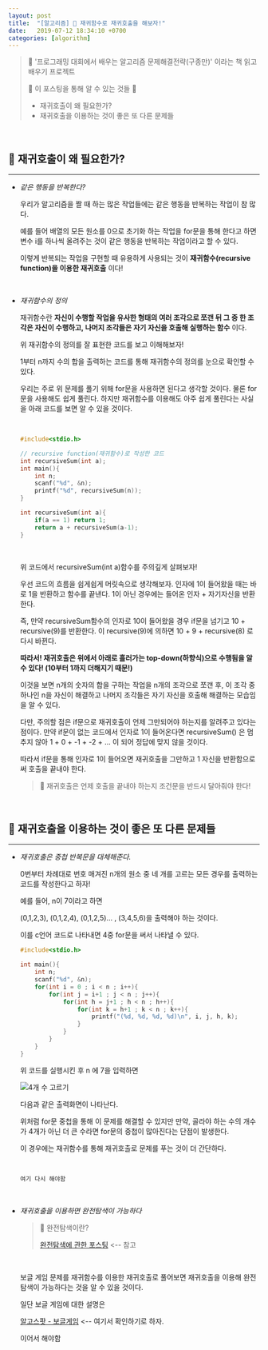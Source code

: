 ```yaml
---
layout: post
title:  "[알고리즘] 📢 재귀함수로 재귀호출을 해보자!"
date:   2019-07-12 18:34:10 +0700
categories: [algorithm]
---
```


> 🐋 '프로그래밍 대회에서 배우는 알고리즘 문제해결전략(구종만)' 이라는 책 읽고 배우기 프로젝트
>
>  🙋 이 포스팅을 통해 알 수 있는 것들 🙋 
>
> - 재귀호출이 왜 필요한가?
> - 재귀호출을 이용하는 것이 좋은 또 다른 문제들

<br>

## 📢 재귀호출이 왜 필요한가?
---

- _같은 행동을 반복한다?_

    우리가 알고리즘을 짤 때 하는 많은 작업들에는 같은 행동을 반복하는 작업이 참 많다.

    예를 들어 배열의 모든 원소를 0으로 초기화 하는 작업을 for문을 통해 한다고 하면 변수 i를 하나씩 올려주는 것이 같은 행동을 반복하는 작업이라고 할 수 있다.

    이렇게 반복되는 작업을 구현할 때 유용하게 사용되는 것이 __재귀함수(recursive function)을 이용한 재귀호출__ 이다!

    <br>

- _재귀함수의 정의_

    재귀함수란 __자신이 수행할 작업을 유사한 형태의 여러 조각으로 쪼갠 뒤 그 중 한 조각은 자신이 수행하고, 나머지 조각들은 자기 자신을 호출해 실행하는 함수__ 이다.

    위 재귀함수의 정의를 잘 표현한 코드를 보고 이해해보자!

    1부터 n까지 수의 합을 출력하는 코드를 통해 재귀함수의 정의를 눈으로 확인할 수 있다.

    우리는 주로 위 문제를 풀기 위해 for문을 사용하면 된다고 생각할 것이다. 물론 for문을 사용해도 쉽게 풀린다. 하지만 재귀함수를 이용해도 아주 쉽게 풀린다는 사실을 아래 코드를 보면 알 수 있을 것이다.

    <br>

    ~~~c
    #include<stdio.h>

    // recursive function(재귀함수)로 작성한 코드 
    int recursiveSum(int a);
    int main(){
        int n;
        scanf("%d", &n);
        printf("%d", recursiveSum(n));
    }

    int recursiveSum(int a){
        if(a == 1) return 1;
        return a + recursiveSum(a-1);
    }
    ~~~
    
    <br>

    위 코드에서 recursiveSum(int a)함수를 주의깊게 살펴보자!

    우선 코드의 흐름을 쉽게쉽게 머릿속으로 생각해보자. 인자에 1이 들어왔을 때는 바로 1을 반환하고 함수를 끝낸다. 1이 아닌 경우에는 들어온 인자 + 자기자신을 반환한다.

    즉, 만약 recursiveSum함수의 인자로 10이 들어왔을 경우 if문을 넘기고 10 + recursive(9)를 반환한다. 이 recursive(9)에 의하면 10 + 9 + recursive(8) 로 다시 바뀐다. 

    __따라서! 재귀호출은 위에서 아래로 흘러가는 top-down(하향식)으로 수행됨을 알 수 있다! (10부터 1까지 더해지기 때문!)__

    이것을 보면 n개의 숫자의 합을 구하는 작업을 n개의 조각으로 쪼갠 후, 이 조각 중 하나인 n을 자신이 해결하고 나머지 조각들은 자기 자신을 호출해 해결하는 모습임을 알 수 있다.

    다만, 주의할 점은 if문으로 재귀호출이 언제 그만되어야 하는지를 알려주고 있다는 점이다. 만약 if문이 없는 코드에서 인자로 1이 들어온다면 recursiveSum() 은 멈추지 않아 1 + 0 + -1 + -2 + ... 이 되어 정답에 맞지 않을 것이다. 

    따라서 if문을 통해 인자로 1이 들어오면 재귀호출을 그만하고 1 자신을 반환함으로써 호출을 끝내야 한다.

    > 👊 재귀호출은 언제 호출을 끝내야 하는지 조건문을 반드시 달아줘야 한다!

    <br>

## 👊 재귀호출을 이용하는 것이 좋은 또 다른 문제들
---

- _재귀호출은 중첩 반복문을 대체해준다._

    0번부터 차례대로 번호 매겨진 n개의 원소 중 네 개를 고르는 모든 경우를 출력하는 코드를 작성한다고 하자!

    예를 들어, n이 7이라고 하면

    (0,1,2,3), (0,1,2,4), (0,1,2,5)... , (3,4,5,6)을 출력해야 하는 것이다.

    이를 c언어 코드로 나타내면 4중 for문을 써서 나타낼 수 있다.

    ~~~c
    #include<stdio.h>

    int main(){
        int n;
        scanf("%d", &n);
        for(int i = 0 ; i < n ; i++){
            for(int j = i+1 ; j < n ; j++){
                for(int h = j+1 ; h < n ; h++){
                    for(int k = h+1 ; k < n ; k++){
                        printf("(%d, %d, %d, %d)\n", i, j, h, k);
                    }
                }
            }
        }
    } 
    ~~~

    위 코드를 실행시킨 후 n 에 7을 입력하면

    ![4개 수 고르기](https://user-images.githubusercontent.com/31889335/61179870-aa80cc80-a646-11e9-847b-fe1e50a29bdf.PNG)

    다음과 같은 출력화면이 나타난다.

    위처럼 for문 중첩을 통해 이 문제를 해결할 수 있지만 만약, 골라야 하는 수의 개수가 4개가 아닌 더 큰 수라면 for문의 중첩이 많아진다는 단점이 발생한다.

    이 경우에는 재귀함수를 통해 재귀호출로 문제를 푸는 것이 더 간단하다.

    <br>

    ~~~c
    여기 다시 해야함
    ~~~

    <br>

- _재귀호출을 이용하면 완전탐색이 가능하다_

    > 💢 완전탐색이란?
    >
    > [완전탐색에 관한 포스팅](https://choheeis.github.io/algorithm/2019/07/10/%EC%99%84%EC%A0%84%ED%83%90%EC%83%89.html) <-- 참고

    <br>

    보글 게임 문제를 재귀함수를 이용한 재귀호출로 풀어보면 재귀호출을 이용해 완전탐색이 가능하다는 것을 알 수 있을 것이다.

    일단 보글 게임에 대한 설명은 

    [알고스팟 - 보글게임](https://algospot.com/judge/problem/read/BOGGLE) <-- 여기서 확인하기로 하자.

    이어서 해야함
